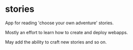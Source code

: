 # stories

App for reading 'choose your own adventure' stories.

Mostly an effort to learn how to create and deploy webapps.

May add the ability to craft new stories and so on.
